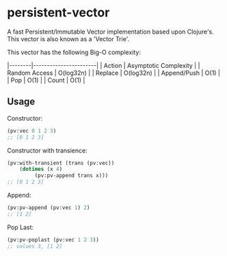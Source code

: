 # persistent-vector

A fast Persistent/Immutable Vector implementation based upon Clojure's. This vector is also known as a 'Vector Trie'.

This vector has the following Big-O complexity:

|--------|-----------------------|
| Action | Asymptotic Complexity |
| Random Access | O(log32n) |
| Replace | O(log32n) |
| Append/Push | O(1) |
| Pop | O(1) |
| Count | O(1) |

## Usage

Constructor:

```lisp
(pv:vec 0 1 2 3)
;; [0 1 2 3]
```

Constructor with transience:

```lisp
(pv:with-transient (trans (pv:vec))
	(dotimes (x 4)
		 (pv:pv-append trans x)))
;; [0 1 2 3]
```

Append:
```lisp
(pv:pv-append (pv:vec 1) 2)
;; [1 2]
```

Pop Last:
```lisp
(pv:pv-poplast (pv:vec 1 2 3))
;; values 3, [1 2]
```